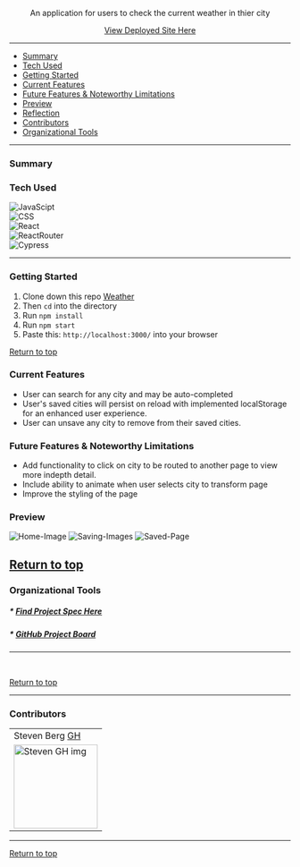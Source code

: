 <div align="center">
<p>An application for users to check the current weather in thier city</p>
<a href="weathernow88.netlify.app/">View Deployed Site Here</a>
</div>



---

- [Summary](#summary) 
- [Tech Used](#tech-used)
- [Getting Started](#getting-started) 
- [Current Features](#current-features) 
- [Future Features & Noteworthy Limitations](#future-features-&-noteworthy-limitations) 
- [Preview](#preview) 
- [Reflection](#reflection) 
- [Contributors](#contributors) 
- [Organizational Tools](#organizational-tools)
 
---

### Summary



 
### Tech Used

![JavaScipt](https://img.shields.io/badge/JavaScript-323330?style=for-the-badge&logo=javascript&logoColor=F7DF1E)<br />
![CSS](https://img.shields.io/badge/CSS3-1572B6?style=for-the-badge&logo=css3&logoColor=white)<br />
![React](https://img.shields.io/badge/React-20232A?style=for-the-badge&logo=react&logoColor=61DAFB)<br />
![ReactRouter](https://img.shields.io/badge/React_Router-CA4245?style=for-the-badge&logo=react-router&logoColor=white)<br />
![Cypress](https://img.shields.io/badge/Cypress-17202C?style=for-the-badge&logo=cypress&logoColor=white)

---
### Getting Started
1. Clone down this repo [Weather](https://github.com/saberg1/weather)
2. Then ```cd``` into the directory
3. Run ```npm install```
4. Run ```npm start```
5. Paste this: ```http://localhost:3000/``` into your browser


[Return to top](#Weather)

### Current Features
- User can search for any city and may be auto-completed
- User's saved cities will persist on reload with implemented localStorage for an enhanced user experience. 
- User can unsave any city to remove from their saved cities.

### Future Features & Noteworthy Limitations
- Add functionality to click on city to be routed to another page to view more indepth detail. 
- Include ability to animate when user selects city to transform page
- Improve the styling of the page


### Preview
![Home-Image](https://i.ibb.co/3117CFg/Screen-Shot-2021-09-27-at-9-35-04-PM-2.png)
![Saving-Images](https://i.ibb.co/ZX4sB51/Screen-Shot-2021-09-27-at-9-35-51-PM-2.png)
![Saved-Page](https://i.ibb.co/X2wn8CF/Screen-Shot-2021-09-27-at-9-35-57-PM-2.png)



[Return to top](#Weather)
---

### Organizational Tools
##### * [Find Project Spec Here](https://frontend.turing.edu/projects/module-3/showcase.html)
##### * [GitHub Project Board](https://github.com/saberg1/weather/projects)

---
<br>


[Return to top](#The-NXT-Frontier)

---
### Contributors
<table>
     <tr>
          <td> Steven Berg <a href="saberg1.github.io/ideabox-boilerplate/">GH</td>
      </tr>
      </tr>
<td><img src="https://avatars.githubusercontent.com/u/27789047?s=400&u=c6ff851d568c1206e3440d76cae997d5312785be&v=4" alt="Steven GH img"
width="150" height="auto" /></td>
    </tr>
</table>



---

[Return to top](#spacex-stretch)
